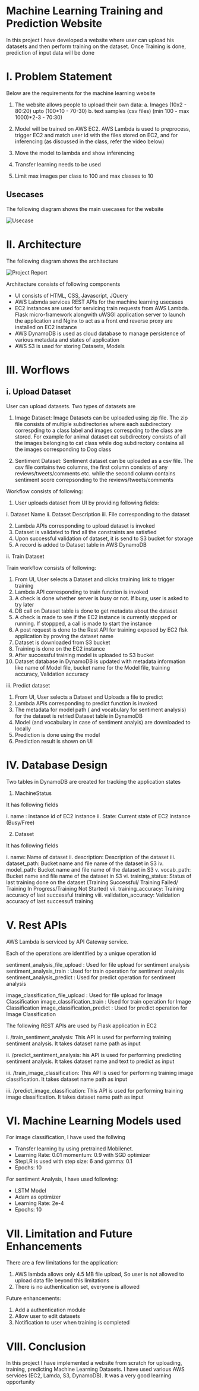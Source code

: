 # Machine Learning Training and Prediction Website

In this project I have developed a website where user can upload his datasets and then perform training on the dataset. Once
Training is done, prediction of input data will be done

# I. Problem Statement

Below are the requirements for the machine learning website

1. The website allows people to upload their own data:
        a. Images (10x2 - 80:20) upto (100*10 - 70-30)
        b. text samples (csv files) (min 100 - max 1000)*2-3 - 70:30)

2. Model will be trained on AWS EC2. AWS Lambda is used to preprocess, trigger EC2 and match user id with the files stored on EC2, and for inferencing (as discussed in the class, refer the video below)
3. Move the model to lambda and show inferencing
4. Transfer learning needs to be used
5. Limit max images per class to 100 and max classes to 10


## Usecases

The following diagram shows the main usecases for the website

![Usecase](/doc_images/Machine_Learning_Usecases.png)


# II. Architecture

The following diagram shows the architecture

![Project Report](/doc_images/architecture.png)


Architecture consists of following components
- UI consists of HTML, CSS, Javascript, JQuery
- AWS Labmda services REST APIs for the machine learning usecases
- EC2 instances are used for servicing train requests from AWS Lambda. Flask micro-framework alongwith uWSGI application server to launch the application 
and Nginx to act as a front end reverse proxy are installed on EC2 instance
- AWS DynamoDB is used as cloud database to manage persistence of various metadata and states of application
- AWS S3 is used for storing Datasets, Models


# III. Worflows

## i. Upload Dataset

User can upload datasets. Two types of datasets are 

1. Image Dataset: Image Datasets can be uploaded using zip file. The zip file consists of multiple  subdirectories where
each subdirectory correspding to a class label and images correspding to the class are stored. For example for animal 
dataset cat subdirectory consists of all the images belonging to cat class while dog subdirectory contains all the images
corresponding to Dog class

2. Sentiment Dataset: Sentiment dataset can be uploaded as a csv file. The csv file contains two columns, the first column
consists of any reviews/tweets/comments etc. while the second column contains sentiment score correpsonding to the 
reviews/tweets/comments

Workflow consists of following:

1. User uploads dataset from UI by providing following fields:

i. Dataset Name
ii. Dataset Description
iii. File corresponding to the dataset

2. Lambda APIs corresponding to upload dataset is invoked 
3. Dataset is validated to find all the constraints are satisfied
4. Upon successful validation of dataset, it is send to S3 bucket for storage
5. A record is added to Dataset table in AWS DynamoDB


ii. Train Dataset

Train workflow consists of following:

1. From UI, User selects a Dataset and clicks  trraining link to trigger training
2.  Lambda API corresponding to train function is invoked
3. A check is done whether server is busy or not. If busy, user is asked to try later
4. DB call on Dataset table is done to get metadata about the dataset
5. A check is made to see if the EC2 instance is currently stopped or running. If stoppped, a call is made to start the
instance
6. A post request is done to the Rest API for training exposed by EC2 flsk application by proving the dataset name
7. Dataset is downloaded from S3 bucket
8. Training is done on the EC2 instance
9. After successful training model is uploaded to S3 bucket
10. Dataset database in DynamoDB is updated with metadata information like name of Model file, bucket name for the Model
file, training accuracy, Validation accuracy



iii. Predict dataset

1. From UI, User selects a Dataset and Uploads a file to predict
2.  Lambda APIs corresponding to predict function is invoked
3. The metadata for model path ( and vocabulary for sentiment analysis) for the dataset is retried Dataset table in DynamoDB 
3. Model (and vocabulary in case of sentiment analyis) are downloaded to locally
4. Prediction is done using the model 
5. Prediction result is shown on UI


 
# IV. Database Design

Two tables in DynamoDB are created for tracking the application states

1. MachineStatus

It has following fields

i. name : instance id of EC2 instance
ii. State: Current state of EC2 instance (Busy/Free)


2. Dataset

It has following fields

i. name: Name of dataset
ii. description: Description of the dataset
iii. dataset_path: Bucket name and file name of the dataset in S3 
iv. model_path: Bucket name and file name of the dataset in S3 
v. vocab_path: Bucket name and file name of the dataset in S3 
vi. training_status: Status of last training done on the dataset (Training Successful/ Training Failed/ Training In Progress/Training Not Started)
vii. training_accuracy: Training accuracy of last successful training
viii. validation_accuracy: Validation accuracy of last successufl training


# V. Rest APIs

AWS Lambda is serviced by API Gateway service.

Each of the operations are identified by a unique operation id

sentiment_analysis_file_upload : Used for file upload for sentiment analysis
sentiment_analysis_train : Used for  train operation for sentiment analysis
sentiment_analysis_predict : Used for predict operation for sentiment analysis

image_classification_file_upload : Used for file upload for Image Classification
image_classification_train : Used for  train operation for Image Classification
image_classification_predict : Used for predict operation for Image Classification



The following REST APIs are used by Flask application in EC2

i. /train_sentiment_analysis: This API is used for performing training sentiment analysis. It takes dataset name 
path as input

ii. /predict_sentiment_analysis: his API is used for performing predicting sentiment analysis. It takes dataset name and 
text to predict as input

iii. /train_image_classification: This API is used for performing training image classification. It takes dataset name 
path as input


iii. /predict_image_classification: This API is used for performing training image classification. It takes dataset name 
path as input

# VI. Machine Learning Models used

For image classification, I have used the follwing
- Transfer learning by using pretrained Mobilenet. 
- Learning Rate: 0.01 momentum: 0.9 with SGD optimizer
- StepLR is used with step size: 6 and gamma: 0.1
- Epochs: 10


For sentiment Analysis, I have used following:

- LSTM Model
- Adam as optimizer
- Learning Rate: 2e-4
- Epochs: 10


# VII. Limitation and Future Enhancements

There are a few limitations for the application:

1. AWS lambda allows only 4.5 MB file upload, So user is not allowed to upload data file beyond this limitations
2. There is no authentication set, everyone is allowed


Future enhancements:

1. Add a authentication module
2. Allow user to edit datasets
3. Notification to user when training is completed



# VIII. Conclusion

In this project I have implemented a website from scratch for uploading, training, predicting Machine Learning Datasets. I 
have used various AWS services (EC2, Lamda, S3, DynamoDB). It was a very good learning opportunity


















